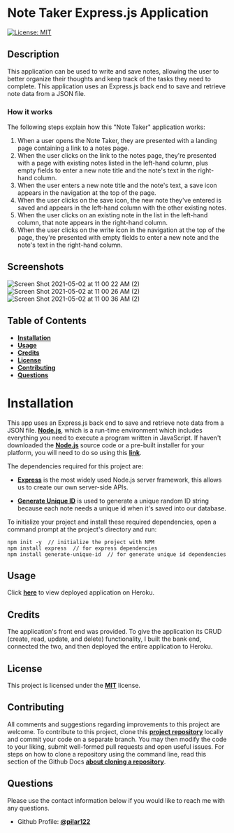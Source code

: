 # Note Taker Express.js Application

[![License: MIT](https://img.shields.io/badge/License-MIT-yellow.svg)](https://opensource.org/licenses/MIT)

## Description

This application can be used to write and save notes, allowing the user to better organize their thoughts and keep track of the tasks they need to complete. This application uses an Express.js back end to save and retrieve note data from a JSON file.

### How it works

The following steps explain how this "Note Taker" application works:

1. When a user opens the Note Taker, they are presented with a landing page containing a link to a notes page.
2. When the user clicks on the link to the notes page, they're presented with a page with existing notes listed in the left-hand column, plus empty fields to enter a new note title and the note's text in the right-hand column.
3. When the user enters a new note title and the note's text, a save icon appears in the navigation at the top of the page.
4. When the user clicks on the save icon, the new note they've entered is saved and appears in the left-hand column with the other existing notes.
5. When the user clicks on an existing note in the list in the left-hand column, that note appears in the right-hand column.
6. When the user clicks on the write icon in the navigation at the top of the page, they're presented with empty fields to enter a new note and the note's text in the right-hand column.

## Screenshots

![Screen Shot 2021-05-02 at 11 00 22 AM (2)](https://user-images.githubusercontent.com/71223784/116821115-cdd77d00-ab35-11eb-8d63-7fe09b047355.png)
![Screen Shot 2021-05-02 at 11 00 26 AM (2)](https://user-images.githubusercontent.com/71223784/116821116-ce701380-ab35-11eb-8a19-68b2a6d77797.png)
![Screen Shot 2021-05-02 at 11 00 36 AM (2)](https://user-images.githubusercontent.com/71223784/116821117-cf08aa00-ab35-11eb-9e96-7ae8faa97bf8.png)


## Table of Contents

- [**Installation**](#installation)
- [**Usage**](#usage)
- [**Credits**](#credits)
- [**License**](#license)
- [**Contributing**](#contributing)
- [**Questions**](#questions)

# Installation

This app uses an Express.js back end to save and retrieve note data from a JSON file. [**Node.js**](https://nodejs.org/en/download/), which is a run-time environment which includes everything you need to execute a program written in JavaScript. If haven't downloaded the [**Node.js**](https://nodejs.org/en/download/) source code or a pre-built installer for your platform, you will need to do so using this [**link**](https://nodejs.org/en/download/).

The dependencies required for this project are:

- [**Express**](https://expressjs.com/) is the most widely used Node.js server framework, this allows us to create our own server-side APIs.

- [**Generate Unique ID**](https://www.npmjs.com/package/generate-unique-id) is used to generate a unique random ID string because each note needs a unique id when it's saved into our database.

To initialize your project and install these required dependencies, open a command prompt at the project's directory and run:

```
npm init -y  // initialize the project with NPM
npm install express  // for express dependencies
npm install generate-unique-id  // for generate unique id dependencies
```

## Usage

Click [**here**](https://note-taker-express-application.herokuapp.com) to view deployed application on Heroku.

## Credits

The application's front end was provided. To give the application its CRUD (create, read, update, and delete) functionality, I built the bank end, connected the two, and then deployed the entire application to Heroku.

## License

This project is licensed under the [**MIT**](https://opensource.org/licenses/MIT) license.

## Contributing

All comments and suggestions regarding improvements to this project are welcome. To contribute to this project, clone this [**project repository**](https://github.com/pilar122/Note-Taker-Express-Application-) locally and commit your code on a separate branch. You may then modify the code to your liking, submit well-formed pull requests and open useful issues. For steps on how to clone a repository using the command line, read this section of the Github Docs [**about cloning a repository**](https://docs.github.com/en/free-pro-team@latest/github/creating-cloning-and-archiving-repositories/cloning-a-repository#about-cloning-a-repository).

## Questions

Please use the contact information below if you would like to reach me with any questions.

- Github Profile: [**@pilar122**](https://github.com/pilar122)


